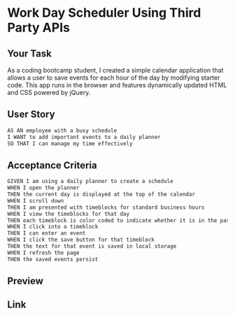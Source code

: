# Work Day Scheduler Using Third Party APIs 

## Your Task

As a coding bootcamp student, I created a simple calendar application that allows a user to save events for each hour of the day by modifying starter code. This app runs in the browser and features dynamically updated HTML and CSS powered by jQuery.

<!-- You'll need to use the [Day.js](https://day.js.org/en/) library to work with date and time. Be sure to read the documentation carefully and concentrate on using Day.js in the browser. -->

## User Story

```md
AS AN employee with a busy schedule
I WANT to add important events to a daily planner
SO THAT I can manage my time effectively
```

## Acceptance Criteria

```md
GIVEN I am using a daily planner to create a schedule
WHEN I open the planner
THEN the current day is displayed at the top of the calendar
WHEN I scroll down
THEN I am presented with timeblocks for standard business hours
WHEN I view the timeblocks for that day
THEN each timeblock is color coded to indicate whether it is in the past, present, or future
WHEN I click into a timeblock
THEN I can enter an event
WHEN I click the save button for that timeblock
THEN the text for that event is saved in local storage
WHEN I refresh the page
THEN the saved events persist
```

## Preview



## Link


